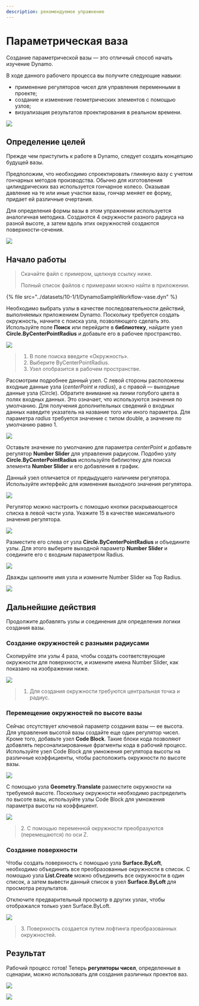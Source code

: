 ```yaml
---
description: рекомендуемое упражнение
---
```


# Параметрическая ваза

Создание параметрической вазы — это отличный способ начать изучение Dynamo.

В ходе данного рабочего процесса вы получите следующие навыки:

* применение регуляторов чисел для управления переменными в проекте;
* создание и изменение геометрических элементов с помощью узлов;
* визуализация результатов проектирования в реальном времени.

![](../images/10-1/1/vase1(3).gif)

## Определение целей

Прежде чем приступить к работе в Dynamo, следует создать концепцию будущей вазы.

Предположим, что необходимо спроектировать глиняную вазу с учетом гончарных методов производства. Обычно для изготовления цилиндрических ваз используется гончарное колесо. Оказывая давление на те или иные участки вазы, гончар меняет ее форму, придает ей различные очертания.

Для определения формы вазы в этом упражнении используется аналогичная методика. Создаются 4 окружности разного радиуса на разной высоте, а затем вдоль этих окружностей создаются поверхности-сечения.

![](../images/10-1/1/vase2.png)

## Начало работы

> Скачайте файл с примером, щелкнув ссылку ниже.
>
> Полный список файлов с примерами можно найти в приложении.

{% file src="../datasets/10-1/1/DynamoSampleWorkflow-vase.dyn" %}

Необходимо выбрать узлы в качестве последовательности действий, выполняемых приложением Dynamo. Поскольку требуется создать окружность, начните с поиска узла, позволяющего сделать это. Используйте поле **Поиск** или перейдите в **библиотеку**, найдите узел **Circle.ByCenterPointRadius** и добавьте его в рабочее пространство.

![](../images/10-1/1/vase8.png)

> 1. В поле поиска введите «Окружность».
> 2. Выберите ByCenterPointRadius.
> 3. Узел отобразится в рабочем пространстве.

Рассмотрим подробнее данный узел. С левой стороны расположены входные данные узла (_centerPoint_ и _radius_), а с правой — выходные данные узла (Circle). Обратите внимание на линии голубого цвета в полях входных данных. Это означает, что используются значения по умолчанию. Для получения дополнительных сведений о входных данных наведите указатель на название того или иного параметра. Для параметра _radius_ требуется значение с типом double, а значение по умолчанию равно 1.

![](../images/10-1/1/vase10.png)

Оставьте значение по умолчанию для параметра _centerPoint_ и добавьте регулятор **Number Slider** для управления радиусом. Подобно узлу **Circle.ByCenterPointRadius** используйте библиотеку для поиска элемента **Number Slider** и его добавления в график.

Данный узел отличается от предыдущего наличием регулятора. Используйте интерфейс для изменения выходного значения регулятора.

![](../images/10-1/1/vase13(1).gif)

Регулятор можно настроить с помощью кнопки раскрывающегося списка в левой части узла. Укажите 15 в качестве максимального значения регулятора.

![](../images/10-1/1/vase11.png)

Разместите его слева от узла **Circle.ByCenterPointRadius** и объедините узлы. Для этого выберите выходной параметр **Number Slider** и соедините его с входным параметром Radius.

![](../images/10-1/1/vase12.png)

Дважды щелкните имя узла и измените Number Slider на Top Radius.

![](../images/10-1/1/vase14.png)

## Дальнейшие действия

Продолжите добавлять узлы и соединения для определения логики создания вазы.

### Создание окружностей с разными радиусами

Скопируйте эти узлы 4 раза, чтобы создать соответствующие окружности для поверхности, и измените имена Number Slider, как показано на изображении ниже.

![](../images/10-1/1/vase4(1)(1).png)

> 1. Для создания окружности требуются центральная точка и радиус.

### Перемещение окружностей по высоте вазы

Сейчас отсутствует ключевой параметр создания вазы — ее высота. Для управления высотой вазы создайте еще один регулятор чисел. Кроме того, добавьте узел **Code Block**. Такие блоки кода позволяют добавлять персонализированные фрагменты кода в рабочий процесс. Используйте узел Code Block для умножения регулятора высоты на различные коэффициенты, чтобы расположить окружности по высоте вазы.

![](../images/10-1/1/vase15(1).png)

С помощью узла **Geometry.Translate** разместите окружности на требуемой высоте. Поскольку окружности необходимо распределить по высоте вазы, используйте узлы Code Block для умножения параметра высоты на коэффициент.

![](../images/10-1/1/vase5.png)

> 2\. С помощью переменной окружности преобразуются (перемещаются) по оси Z.

### Создание поверхности

Чтобы создать поверхность с помощью узла **Surface.ByLoft**, необходимо объединить все преобразованные окружности в список. С помощью узла **List.Create** можно объединить все окружности в один список, а затем вывести данный список в узел **Surface.ByLoft** для просмотра результатов.

Отключите предварительный просмотр в других узлах, чтобы отображался только узел Surface.ByLoft.

![](../images/10-1/1/vase6(1)(1).png)

> 3\. Поверхность создается путем лофтинга преобразованных окружностей.

## Результат

Рабочий процесс готов! Теперь **регуляторы чисел**, определенные в сценарии, можно использовать для создания различных проектов ваз.

![](../images/10-1/1/vase1(3).gif)

![](../images/10-1/1/vase7.png)
